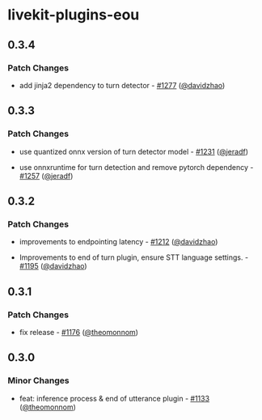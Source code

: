 # livekit-plugins-eou

## 0.3.4

### Patch Changes

- add jinja2 dependency to turn detector - [#1277](https://github.com/livekit/agents/pull/1277) ([@davidzhao](https://github.com/davidzhao))

## 0.3.3

### Patch Changes

- use quantized onnx version of turn detector model - [#1231](https://github.com/livekit/agents/pull/1231) ([@jeradf](https://github.com/jeradf))

- use onnxruntime for turn detection and remove pytorch dependency - [#1257](https://github.com/livekit/agents/pull/1257) ([@jeradf](https://github.com/jeradf))

## 0.3.2

### Patch Changes

- improvements to endpointing latency - [#1212](https://github.com/livekit/agents/pull/1212) ([@davidzhao](https://github.com/davidzhao))

- Improvements to end of turn plugin, ensure STT language settings. - [#1195](https://github.com/livekit/agents/pull/1195) ([@davidzhao](https://github.com/davidzhao))

## 0.3.1

### Patch Changes

- fix release - [#1176](https://github.com/livekit/agents/pull/1176) ([@theomonnom](https://github.com/theomonnom))

## 0.3.0

### Minor Changes

- feat: inference process & end of utterance plugin - [#1133](https://github.com/livekit/agents/pull/1133) ([@theomonnom](https://github.com/theomonnom))
